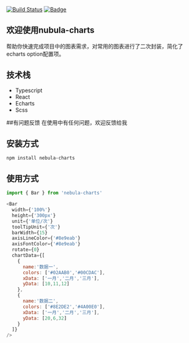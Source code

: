 
[![Build Status](https://travis-ci.com/joeweegun/nebula-charts.svg?branch=main)](https://travis-ci.com/joeweegun/nebula-charts)
[![Badge](https://img.shields.io/badge/link-996.icu-%23FF4D5B.svg?style=flat-square)](https://996.icu/#/zh_CN)
##  欢迎使用nubula-charts
帮助你快速完成项目中的图表需求，对常用的图表进行了二次封装，简化了echarts option配置项。

## 技术栈

* Typescript
* React
* Echarts
* Scss


##有问题反馈
在使用中有任何问题，欢迎反馈给我

## 安装方式
```
npm install nebula-charts

```

## 使用方式

```javascript
import { Bar } from 'nebula-charts'

<Bar 
  width={'100%'}
  height={'300px'}
  unit={'单位/次'}
  toolTipUnit={'次'}
  barWidth={15}
  axisLineColor={'#8e9eab'}
  axisFontColor={'#8e9eab'}
  rotate={0}
  chartData={[
    {
      name:'数据一',
      colors: ['#02AAB0','#00CDAC'],
      xData: ['一月','二月','三月'],
      yData: [10,11,12]
    },
    {
      name:'数据二',
      colors: ['#8E2DE2','#4A00E0'],
      xData: ['一月','二月','三月'],
      yData: [20,6,32]
    }
  ]}
/>

```